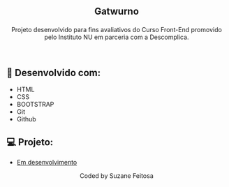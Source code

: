 ## <p align="center">Gatwurno</p>
<p align="center">Projeto desenvolvido para fins avaliativos do Curso Front-End promovido pelo Instituto NU em parceria com a Descomplica. </p>
<br>
<!-- <p align="center">
  <img alt="Gatwurno" src="link-imagem" width="100%">
</p> -->

## 🚀 Desenvolvido com:

- HTML
- CSS
- BOOTSTRAP
- Git
- Github


## 💻 Projeto:

- [Em desenvolvimento](https://suzanefeitosa.github.io)

<p align="center">Coded by Suzane Feitosa</p>

